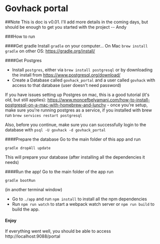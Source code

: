 # Govhack portal

##Note
This is doc is v0.01. I'll add more details in the coming days, but should be enough to get you started with the project -- Andy

###How to run

####Get gradle
Install `gradle` on your computer... On Mac `brew install gradle` on other OS: https://gradle.org/install/


####Get Postgres
- Install `postgres`, either via `brew install postgresql` or by downloading the install from https://www.postgresql.org/download/
- Create a Database called `govhack_portal` and a user called `govhack` with access to that database (user doesn't need password)

If you have issues setting up Postgres on mac, this is a good tutorial (it's old, but still applies): https://www.moncefbelyamani.com/how-to-install-postgresql-on-a-mac-with-homebrew-and-lunchy - once you're setup, make sure you're running postgres as a service, if you installed with brew run `brew services restart postgresql`

Also, before you continue, make sure you can successfully login to the database with `psql -U govhack -d govhack_portal` 

####Prepare the database
Go to the main folder of this app and run 
```
gradle dropAll update
```
This will prepare your database (after installing all the dependencies it needs)

####Run the app!
Go to the main folder of the app run
```
gradle bootRun
``` 

(in another terminal window)

- Go to `./app` and run `npm install` to install all the npm dependencies
- Run `npm run watch` to start a webpack watch server or `npm run build` to build the app.

#### Enjoy
If everything went well, you should be able to access http://localhost:9088/portal